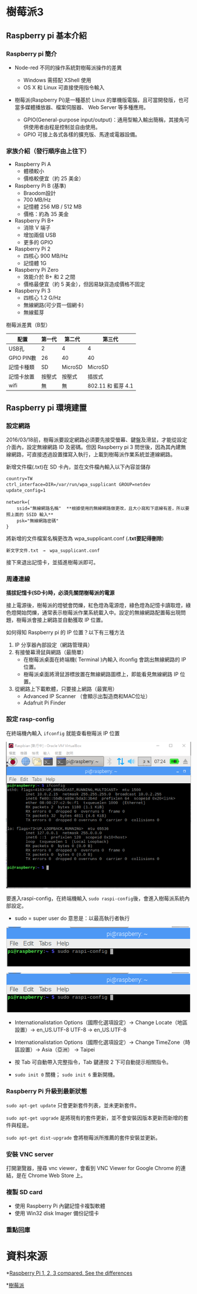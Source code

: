 # 樹莓派3

## Raspberry pi 基本介紹

### Raspberry pi 簡介
+ Node-red 不同的操作系統對樹莓派操作的差異
    - Windows 需搭配 XShell 使用
    - OS X 和 Linux 可直接使用指令輸入

+ 樹莓派(Raspberry Pi)是一種基於 Linux 的單機版電腦，且可當開發版，也可當多媒體播放器、檔案伺服器、 Web Server 等多種應用。
    - GPIO(General-purpose input/output)：通用型輸入輸出簡稱，其接角可供使用者由程是控制並自由使用。
    - GPIO 可接上各式各樣的擴充版、馬達或電器設備。

### 家族介紹（發行順序由上往下）
+ Raspberry Pi A
    - 體積較小
    - 價格較便宜（約 25 美金）
+ Raspberry Pi B (基準)
    - Braodom設計
    - 700 MB/Hz
    - 記憶體 256 MB / 512 MB
    - 價格：約為 35 美金
+ Raspberry Pi B+
    - 消除 V 端子
    - 增加兩個 USB
    - 更多的 GPIO
+ Raspberry Pi 2
    - 四核心 900 MB/Hz
    - 記憶體 1G
+ Raspberry Pi Zero
    - 效能介於 B+ 和 2 之間
    - 價格最便宜（約 5 美金），但因易缺貨造成價格不固定
+ Raspberry Pi 3
    - 四核心 1.2 G/Hz
    - 無線網路(可少買一個網卡)
    - 無線藍芽

樹莓派差異（B型）

配置|第一代|第二代|第三代
----|------|-----|------
USB孔|  2  |  4 |   4  
GPIO PIN數|26|40|40
記憶卡種類|SD|MicroSD|MicroSD
記憶卡放置|按壓式|按壓式|插拔式
wifi|無|無|802.11 和 藍芽 4.1

## Raspberry pi 環境建置

### 設定網路

2016/03/18前，樹莓派要設定網路必須要先接受螢幕、鍵盤及滑鼠，才能從設定介面內，設定無線網路 ID 及密碼。但因 Raspberry pi 3 問世後，因為其內建無線網路，可直接透過設置擋寫入執行，上載到樹莓派作業系統並連線網路。

新增文件檔(.txt)在 SD 卡內，並在文件檔內輸入以下內容並儲存

```
country=TW
ctrl_interface=DIR=/var/run/wpa_supplicant GROUP=netdev
update_config=1

network={
    ssid="無線網路名稱"  **根據使用的無線網路做更改，且大小寫和下底線有差，所以要照上面的 SSID 輸入**
    psk="無線網路密碼"
}
```

將新增的文件檔案名稱更改為 wpa_supplicant.conf (**.txt要記得刪除**)

`新文字文件.txt　→　wpa_supplicant.conf`

接下來退出記憶卡，並插進樹莓派即可。

### 周邊連線

**插拔記憶卡(SD卡)時，必須先關閉樹莓派的電源**

接上電源後，樹莓派的燈號會閃爍，紅色燈為電源燈，綠色燈為記憶卡讀取燈，綠色燈開始閃爍，通常表示樹莓派作業系統載入中。設定的無線網路配置莓出現問題，樹莓派會接上網路並自動獲取 IP 位置。

如何得知 Raspberry pi 的 IP 位置？以下有三種方法
1. IP 分享器內部設定（網路管理員）
2. 有接螢幕滑鼠與網路（最簡單）
    + 在樹莓派桌面在終端機( Terminal )內輸入 ifconfig 會跳出無線網路的 IP 位置。
    + 樹莓派桌面將滑鼠游標放置在無線網路圖標上，即能看見無線網路 IP 位置。
3. 從網路上下載軟體，只要接上網路（最實用）
    + Advanced IP Scanner （會顯示出製造商和MAC位址）
    + Adafruit Pi Finder

### 設定 rasp-config

在終端機內輸入 `ifconfig` 就能查看樹莓派 IP 位置

![ifconfig](https://raw.githubusercontent.com/a010891000/test/master/image/Raspbian/3.png)

要進入raspi-config，在終端機輸入 `sudo raspi-config`後，會進入樹莓派系統內部設定。
+ sudo = super user do 意思是：以最高執行者執行

![sudo raspi-config](https://raw.githubusercontent.com/a010891000/test/master/image/Raspbian/4.png)

![sudo raspi-config](https://raw.githubusercontent.com/a010891000/test/master/image/Raspbian/4.png)

+ Internationalistation Options（國際化選項設定）→ Change Locate（地區設置）→ en_US.UTF-8 UTF-8 → en_US.UTF-8

+ Internationalistation Options（國際化選項設定）→ Change TimeZone（時區設置）→ Asia（亞洲） → Taipei

+ 按 Tab 可自動帶入完整指令，Tab 鍵連按 2 下可自動提示相關指令。

+ `sudo init 0` 關機； `sudo init 6` 重新開機。

### Raspberry Pi 升級到最新狀態

`sudo apt-get update` 只會更新套件列表，並未更新套件。

`sudo apt-get upgrade` 是將現有的套件更新，並不會安裝因版本更新而新增的套件與程是。

`sudo apt-get dist-upgrade` 會將樹莓派所推薦的套件安裝並更新。

### 安裝 VNC server
打開瀏覽器，搜尋 vnc viewer，會看到 VNC Viewer for Google Chrome 的連結，是在 Chrome Web Store 上。

### 複製 SD card
+ 使用 Raspberry Pi 內鍵記憶卡複製軟體
+ 使用 Win32 disk Imager 備份記憶卡


### 重點回庫

# 資料來源

*[Raspberry Pi 1, 2, 3 compared. See the differences](https://www.stewright.me/2016/03/raspberry-pi-1-2-3-compared/)

*[樹莓派](https://zh.wikipedia.org/wiki/%E6%A0%91%E8%8E%93%E6%B4%BE)


